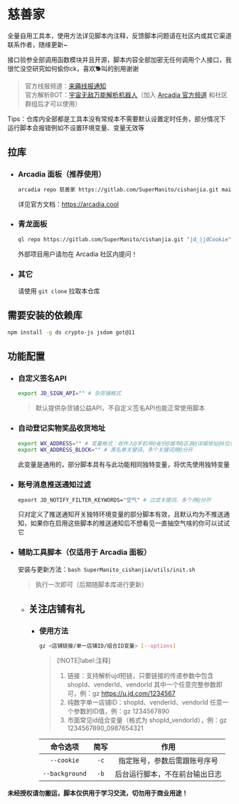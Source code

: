 # 慈善家

全量自用工具本，使用方法详见脚本内注释，反馈脚本问题请在社区内或其它渠道联系作者，随缘更新~

接口验参全部调用函数模块并且开源，脚本内容全部加密无任何调用个人接口，我很忙没空研究如何偷你ck，喜欢🐕叫的别用谢谢

> 官方线报频道：[来薅线报通知](https://t.me/LH_notify)  
> 官方解析BOT：[宇宙无敌万能解析机器人](https://t.me/ParseJDBot)（加入 [Arcadia 官方频道](https://t.me/ArcadiaPanel) 和社区群组后才可以使用）

Tips：仓库内全部都是工具本没有常规本不需要默认设置定时任务，部分情况下运行脚本会报错例如不设置环境变量、变量无效等

## 拉库

- ### Arcadia 面板（推荐使用）

    ```bash
    arcadia repo 慈善家 https://gitlab.com/SuperManito/cishanjia.git main --whiteList '^jd_'
    ```
    详见官方文档：https://arcadia.cool

- ### 青龙面板

    ```bash
    ql repo https://gitlab.com/SuperManito/cishanjia.git "jd_|jdCookie" "" "^jd[^_]|USER|function|sendNotify" "main"
    ```
    外部项目用户请勿在 Arcadia 社区内提问！

- ### 其它

    请使用 `git clone` 拉取本仓库

## 需要安装的依赖库

```bash
npm install -g ds crypto-js jsdom got@11
```

## 功能配置

- ### 自定义签名API

  ```bash
  export JD_SIGN_API="" # 杂货铺格式
  ```
  > 默认提供杂货铺公益API，不自定义签名API也能正常使用脚本

- ### 自动登记实物奖品收货地址

  ```bash
  export WX_ADDRESS="" # 变量格式：收件人@手机号@省份@城市@区县@详细地址@6位行政区划代码@邮编，需按照顺序依次填写，多个用管道符分开（6位行政区划代码自己查地图，也可用身份证号前六位）
  export WX_ADDRESS_BLOCK="" # 黑名单关键词，多个关键词用@分开
  ```
  此变量是通用的，部分脚本具有与此功能相同独特变量，将优先使用独特变量

- ### 账号消息推送通知过滤

  ```bash
  epxort JD_NOTIFY_FILTER_KEYWORDS="空气" # 过滤关键词，多个用@分开
  ```
  只对定义了推送通知开关独特环境变量的部分脚本有效，且默认均为不推送通知，如果你在启用这些脚本的推送通知后不想看见一直抽空气啥的你可以试试它

- ### 辅助工具脚本（仅适用于 Arcadia 面板）

  安装与更新方法：`bash SuperManito_cishanjia/utils/init.sh`
  > 执行一次即可（后期随脚本库进行更新）

  - ## 关注店铺有礼

    - ### 使用方法

      ```bash
      gz <店铺链接/单一店铺ID/组合ID变量> [--options]
      ```
      > [!NOTE|label:注释]
      > 1. 链接：支持解析ujd短链，只要链接的传递参数中包含 shopId、venderId、vendorId 其中一个任意完整参数即可，例：gz https://u.jd.com/1234567  
      > 2. 纯数字单一店铺ID：shopId、venderId、vendorId 任意一个参数的ID值，例：gz 1234567890  
      > 3. 市面常见id组合变量（格式为 shopId_vendorId），例：gz 1234567890_0987654321

      |      命令选项      |  简写  |             作用            |
      | :---------------: | :----: | :-----------------------: |
      |   `--cookie`      |  `-c`  |  指定账号，参数后需跟账号序号   |
      |   `--background`  |  `-b`  |  后台运行脚本，不在前台输出日志 |

__未经授权请勿搬运，脚本仅供用于学习交流，切勿用于商业用途！__
